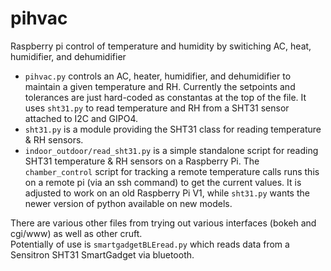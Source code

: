 # pihvac
Raspberry pi control of temperature and humidity by switiching AC, heat, humidifier, and dehumidifier

- `pihvac.py` controls an AC, heater, humidifier, and dehumidifier to maintain a given temperature and RH.  Currently the setpoints and tolerances are just hard-coded as constantas at the top of the file.  It uses `sht31.py` to read temperature and RH from a SHT31 sensor attached to I2C and GIPO4.
- `sht31.py` is a module providing the SHT31 class for reading temperature & RH sensors.
- `indoor_outdoor/read_sht31.py` is a simple standalone script for reading SHT31 temperature & RH sensors on a Raspberry Pi.  The `chamber_control` script for tracking a remote temperature calls runs this on a remote pi (via an ssh command) to get the current values.  It is adjusted to work on an old Raspberry Pi V1, while `sht31.py` wants the newer version of python available on new models.

There are various other files from trying out various interfaces (bokeh and cgi/www) as well as other cruft.  
Potentially of use is `smartgadgetBLEread.py` which reads data from a Sensitron SHT31 SmartGadget via bluetooth.
